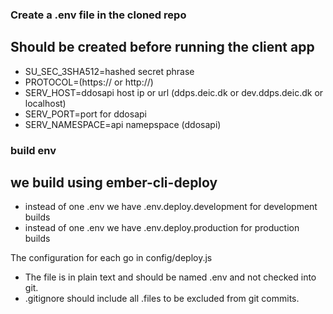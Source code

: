 ### Create a .env file in the cloned repo
## Should be created before running the client app

+ SU_SEC_3SHA512=hashed secret phrase
+ PROTOCOL=(https:// or http://)
+ SERV_HOST=ddosapi host ip or url (ddps.deic.dk or dev.ddps.deic.dk or localhost)
+ SERV_PORT=port for ddosapi
+ SERV_NAMESPACE=api namepspace (ddosapi)

### build env
## we build using ember-cli-deploy

+ instead of one .env we have .env.deploy.development for development builds
+ instead of one .env we have .env.deploy.production for production builds

The configuration for each go in config/deploy.js

+ The file is in plain text and should be named .env and not checked into git. 
+ .gitignore should include all .files to be excluded from git commits.
